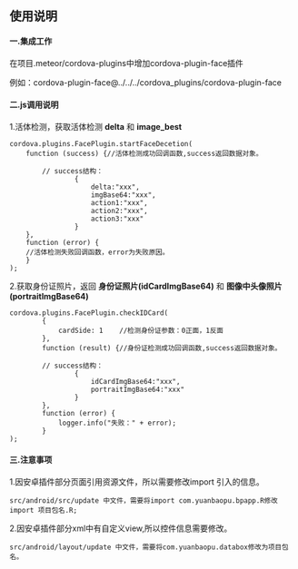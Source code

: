 ## 使用说明

#### 一.集成工作

在项目.meteor/cordova-plugins中增加cordova-plugin-face插件

例如：cordova-plugin-face@../../../cordova_plugins/cordova-plugin-face


#### 二.js调用说明

1.活体检测，获取活体检测 **delta** 和 **image_best**

    cordova.plugins.FacePlugin.startFaceDecetion(
        function (success) {//活体检测成功回调函数,success返回数据对象。
        
			// success结构：
        			{
        				delta:"xxx",
        				imgBase64:"xxx",
        				action1:"xxx",
        				action2:"xxx",
        				action3:"xxx"
        			}
        },
        function (error) {
        //活体检测失败回调函数，error为失败原因。
        }
    );
    
    
2.获取身份证照片，返回 **身份证照片(idCardImgBase64)** 和 **图像中头像照片(portraitImgBase64)**

	cordova.plugins.FacePlugin.checkIDCard(
            {
                cardSide: 1    //检测身份证参数：0正面，1反面
            },
            function (result) {//身份证检测成功回调函数,success返回数据对象。
            
			// success结构：
        			{
        				idCardImgBase64:"xxx",
        				portraitImgBase64:"xxx"
        			}
            },
            function (error) {
                logger.info("失败：" + error);
            }
	);


#### 三.注意事项

1.因安卓插件部分页面引用资源文件，所以需要修改import 引入的信息。

    src/android/src/update 中文件，需要将import com.yuanbaopu.bpapp.R修改import 项目包名.R;


2.因安卓插件部分xml中有自定义view,所以控件信息需要修改。

    src/android/layout/update 中文件，需要将com.yuanbaopu.databox修改为项目包名。